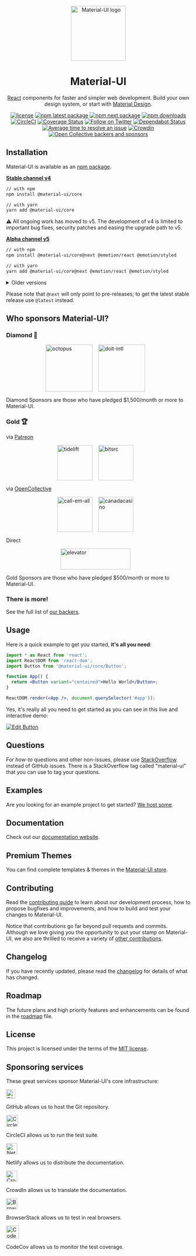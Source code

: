<p align="center">
  <a href="https://material-ui.com/" rel="noopener" target="_blank"><img width="150" src="https://material-ui.com/static/logo.svg" alt="Material-UI logo"></a></p>
</p>

<h1 align="center">Material-UI</h1>

<div align="center">

[React](https://reactjs.org/) components for faster and simpler web development. Build your own design system, or start with [Material Design](https://material.io/design/introduction/).

[![license](https://img.shields.io/badge/license-MIT-blue.svg)](https://github.com/mui-org/material-ui/blob/master/LICENSE)
[![npm latest package](https://img.shields.io/npm/v/@material-ui/core/latest.svg)](https://www.npmjs.com/package/@material-ui/core)
[![npm next package](https://img.shields.io/npm/v/@material-ui/core/next.svg)](https://www.npmjs.com/package/@material-ui/core)
[![npm downloads](https://img.shields.io/npm/dm/@material-ui/core.svg)](https://www.npmjs.com/package/@material-ui/core)
[![CircleCI](https://img.shields.io/circleci/project/github/mui-org/material-ui/next.svg)](https://app.circleci.com/pipelines/github/mui-org/material-ui?branch=next)
[![Coverage Status](https://img.shields.io/codecov/c/github/mui-org/material-ui/next.svg)](https://codecov.io/gh/mui-org/material-ui/branch/next)
[![Follow on Twitter](https://img.shields.io/twitter/follow/MaterialUI.svg?label=follow+Material-UI)](https://twitter.com/MaterialUI)
[![Dependabot Status](https://api.dependabot.com/badges/status?host=github&repo=mui-org/material-ui)](https://dependabot.com)
[![Average time to resolve an issue](https://isitmaintained.com/badge/resolution/mui-org/material-ui.svg)](https://isitmaintained.com/project/mui-org/material-ui 'Average time to resolve an issue')
[![Crowdin](https://badges.crowdin.net/material-ui-docs/localized.svg)](https://translate.material-ui.com/project/material-ui-docs)
[![Open Collective backers and sponsors](https://img.shields.io/opencollective/all/material-ui)](https://opencollective.com/material-ui)

</div>

## Installation

Material-UI is available as an [npm package](https://www.npmjs.com/package/@material-ui/core).

**[Stable channel v4](https://material-ui.com/)**

```sh
// with npm
npm install @material-ui/core

// with yarn
yarn add @material-ui/core
```

⚠️ All ongoing work has moved to v5. The development of v4 is limited to important bug fixes, security patches and easing the upgrade path to v5.

**[Alpha channel v5](https://next.material-ui.com/)**

```sh
// with npm
npm install @material-ui/core@next @emotion/react @emotion/styled

// with yarn
yarn add @material-ui/core@next @emotion/react @emotion/styled
```

<details>
  <summary>Older versions</summary>

- **[v3.x](https://v3.material-ui.com/)** ([Migration from v3 to v4](https://material-ui.com/guides/migration-v3/))
- **[v0.x](https://v0.material-ui.com/)** ([Migration to v1](https://material-ui.com/guides/migration-v0x/))

</details>

Please note that `@next` will only point to pre-releases; to get the latest stable release use `@latest` instead.

## Who sponsors Material-UI?

### Diamond 💎

<p style="display: flex; justify-content: center;">
  <a data-ga-event-category="sponsor" data-ga-event-action="logo" data-ga-event-label="octopus" href="https://octopus.com/?utm_source=materialui&utm_medium=referral" rel="noopener sponsored" target="_blank" style="margin-right: 16px;"><img height="128" width="128" src="https://avatars3.githubusercontent.com/u/1287123?s=256" alt="octopus" title="Repeatable, reliable deployments" loading="lazy" /></a>
  <a data-ga-event-category="sponsor" data-ga-event-action="logo" data-ga-event-label="doit-intl" href="https://www.doit-intl.com/?utm_source=materialui&utm_medium=referral" rel="noopener sponsored" target="_blank" style="margin-right: 16px;"><img height="128" width="128" src="https://avatars3.githubusercontent.com/u/8424863?s=256" alt="doit-intl" title="Management Platform for Google Cloud and AWS" loading="lazy" /></a>
</p>

Diamond Sponsors are those who have pledged \$1,500/month or more to Material-UI.

### Gold 🏆

via [Patreon](https://www.patreon.com/oliviertassinari)

<p style="display: flex; justify-content: center;">
  <a data-ga-event-category="sponsor" data-ga-event-action="logo" data-ga-event-label="tidelift" href="https://tidelift.com/subscription/pkg/npm-material-ui?utm_source=npm-material-ui&utm_medium=referral&utm_campaign=homepage" rel="noopener sponsored" target="_blank" style="margin-right: 16px;"><img height="96" width="96" src="https://github.com/tidelift.png?size=96" srcset="https://github.com/tidelift.png?size=192 2x" alt="tidelift" title="Enterprise-ready open source software" loading="lazy" /></a>
  <a data-ga-event-category="sponsor" data-ga-event-action="logo" data-ga-event-label="bitsrc" href="https://bit.dev" rel="noopener sponsored" target="_blank" style="margin-right: 16px;"><img height="96" width="96" src="https://github.com/teambit.png?size=96" srcset="https://github.com/teambit.png?size=192 2x" alt="bitsrc" title="The fastest way to share code" loading="lazy" /></a>
</p>

via [OpenCollective](https://opencollective.com/material-ui)

<p style="display: flex; justify-content: center; flex-wrap: wrap;">
  <a data-ga-event-category="sponsor" data-ga-event-action="logo" data-ga-event-label="textemall" href="https://www.text-em-all.com" rel="noopener sponsored" target="_blank" style="margin-right: 16px;"><img src="https://images.opencollective.com/callemall/a6946da/logo/96.png" srcset="https://images.opencollective.com/callemall/a6946da/logo/192.png 2x" alt="call-em-all" title="Mass Text Messaging & Automated Calling" height="96" width="96" loading="lazy"></a>
  <a data-ga-event-category="sponsor" data-ga-event-action="logo" data-ga-event-label="canadacasino" href="https://www.canadacasino.ca/" rel="noopener sponsored" target="_blank" style="margin-right: 16px;"><img height="96" width="96" src="https://images.opencollective.com/canadacasino/5b19004/logo/96.png" srcset="https://images.opencollective.com/canadacasino/5b19004/logo/192.png 2x" alt="canadacasino" loading="lazy" /></a>
</p>

Direct

<p style="display: flex; justify-content: center; flex-wrap: wrap;">
  <a data-ga-event-category="sponsor" data-ga-event-action="logo" data-ga-event-label="elevator" href="https://www.elevatormag.com/" rel="noopener sponsored" target="_blank" style="margin-right: 16px;"><img src="https://material-ui.com/static/sponsors/elevator.png" alt="elevator" title="The dopest new hip hop, upcoming artsits, music news, culture, and style" height="57" width="191" loading="lazy"></a>
</p>

Gold Sponsors are those who have pledged \$500/month or more to Material-UI.

### There is more!

See the full list of [our backers](https://material-ui.com/discover-more/backers/).

## Usage

Here is a quick example to get you started, **it's all you need**:

```jsx
import * as React from 'react';
import ReactDOM from 'react-dom';
import Button from '@material-ui/core/Button';

function App() {
  return <Button variant="contained">Hello World</Button>;
}

ReactDOM.render(<App />, document.querySelector('#app'));
```

Yes, it's really all you need to get started as you can see in this live and interactive demo:

[![Edit Button](https://codesandbox.io/static/img/play-codesandbox.svg)](https://codesandbox.io/s/4j7m47vlm4)

## Questions

For _how-to_ questions and other non-issues,
please use [StackOverflow](https://stackoverflow.com/questions/tagged/material-ui) instead of GitHub issues.
There is a StackOverflow tag called "material-ui" that you can use to tag your questions.

## Examples

Are you looking for an example project to get started?
[We host some](https://material-ui.com/getting-started/example-projects/).

## Documentation

Check out our [documentation website](https://material-ui.com/).

## Premium Themes

You can find complete templates & themes in the [Material-UI store](https://material-ui.com/store/?utm_source=docs&utm_medium=referral&utm_campaign=readme-store).

## Contributing

Read the [contributing guide](/CONTRIBUTING.md) to learn about our development process, how to propose bugfixes and improvements, and how to build and test your changes to Material-UI.

Notice that contributions go far beyond pull requests and commits.
Although we love giving you the opportunity to put your stamp on Material-UI, we also are thrilled to receive a variety of [other contributions](https://material-ui.com/getting-started/faq/#material-ui-is-awesome-how-can-i-support-the-project).

## Changelog

If you have recently updated, please read the [changelog](https://github.com/mui-org/material-ui/releases) for details of what has changed.

## Roadmap

The future plans and high priority features and enhancements can be found in the [roadmap](https://material-ui.com/discover-more/roadmap/) file.

## License

This project is licensed under the terms of the
[MIT license](/LICENSE).

## Sponsoring services

These great services sponsor Material-UI's core infrastructure:

[<img loading="lazy" alt="GitHub" src="https://github.githubassets.com/images/modules/logos_page/GitHub-Logo.png" height="25">](https://github.com/)

GitHub allows us to host the Git repository.

[<img loading="lazy" alt="CircleCI" src="https://assets.brandfolder.com/otz6k5-cj8pew-e4rk9u/element.png?v=1501538594" height="32">](https://circleci.com/)

CircleCI allows us to run the test suite.

[<img loading="lazy" alt="Netlify" src="https://cdn.netlify.com/15ecf59b59c9d04b88097c6b5d2c7e8a7d1302d0/1b6d6/img/press/logos/full-logo-light.svg" height="30">](https://www.netlify.com/)

Netlify allows us to distribute the documentation.

[<img loading="lazy" alt="CrowdIn" src="https://support.crowdin.com/assets/logos/crowdin-logo1-small.png" height="30">](https://crowdin.com/)

CrowdIn allows us to translate the documentation.

[<img loading="lazy" alt="BrowserStack" src="https://www.browserstack.com/images/mail/browserstack-logo-footer.png" height="30">](https://www.browserstack.com/)

BrowserStack allows us to test in real browsers.

[<img loading="lazy" alt="CodeCov" src="https://github.com/codecov.png?size=70" width="35" height="35">](https://codecov.io/)

CodeCov allows us to monitor the test coverage.
